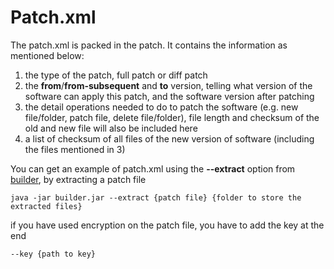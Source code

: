 # Patch.xml #

The patch.xml is packed in the patch. It contains the information as mentioned below:
1. the type of the patch, full patch or diff patch
2. the **from**/**from-subsequent** and **to** version, telling what version of the software can apply this patch, and the software version after patching
3. the detail operations needed to do to patch the software (e.g. new file/folder, patch file, delete file/folder), file length and checksum of the old and new file will also be included here
4. a list of checksum of all files of the new version of software (including the files mentioned in 3)


You can get an example of patch.xml using the **--extract** option from [builder](https://github.com/cws1989/software-updater/blob/master/wiki/Overview.md#31-builder), by extracting a patch file
```
java -jar builder.jar --extract {patch file} {folder to store the extracted files}
```
if you have used encryption on the patch file, you have to add the key at the end
```
--key {path to key}
```
